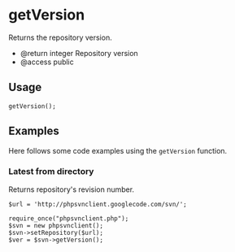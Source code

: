 # getVersion #

Returns the repository version.
  * @return integer Repository version
  * @access public

## Usage ##
```
getVersion();
```

## Examples ##
Here follows some code examples using the `getVersion` function.

### Latest from directory ###
Returns repository's revision number.

```
$url = 'http://phpsvnclient.googlecode.com/svn/';

require_once("phpsvnclient.php");
$svn = new phpsvnclient();
$svn->setRepository($url);
$ver = $svn->getVersion();
```